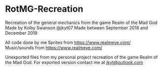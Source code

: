 # RotMG-Recreation
Recreation of the general mechanics from the game Realm of the Mad God
Made by Kolby Swanson @jkyt07
Made between September 2018 and December 2019

All code done by me
Sprites from https://www.realmeye.com/
Music/sounds from https://www.realmeye.com/

Unexported files from my personal project recreation of the game Realm of the Mad God.
For exported version contact me at jkyt@outlook.com
